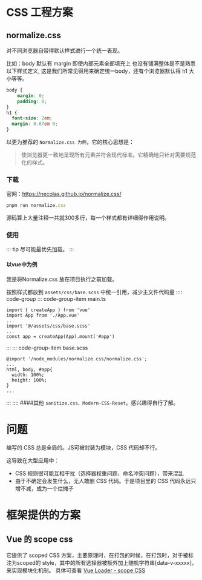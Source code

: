# CSS 工程方案


## normalize.css
对不同浏览器自带得默认样式进行一个统一表现。

比如：body 默认有 margin 即使内部元素全部填充上 也没有铺满整体是不是熟悉以下样式定义, 这是我们所常见得用来确定统一body，还有个浏览器默认得 h1 大小等等。

```css
body {
    margin: 0;
    padding: 0;
}
h1 {
  font-size: 2em;
  margin: 0.67em 0;
}
```

以更为推荐的 `Normalize.css 为例`，它的核心思想是：

> 使浏览器更一致地呈现所有元素并符合现代标准。它精确地只针对需要规范化的样式。

### 下载
官网：https://necolas.github.io/normalize.css/
```js
pnpm run normalize.css
```

源码算上大量注释一共就300多行，每一个样式都有详细得作用说明。

### 使用
::: tip
尽可能最优先加载。
:::
#### 以vue中为例
我是将Normalize.css 放在项目执行之前加载。

按照样式都放到 `assets/css/base.scss` 中统一引用，减少主文件代码量
:::: code-group
::: code-group-item main.ts
```ts{4}
import { createApp } from 'vue'
import App from './App.vue'
...
import '@/assets/css/base.scss'
...
const app = createApp(App).mount('#app')
```
:::
::: code-group-item base.scss
```ts{1}
@import '/node_modules/normalize.css/normalize.css';
...
html, body, #app{
  width: 100%;
  height: 100%;
}
...
```
:::
::::
####其他
`sanitize.css、Modern-CSS-Reset`。感兴趣得自行了解。

# 问题
编写的 CSS 总是全局的。JS可被封装为模块，CSS 代码却不行。

这导致在大型应用中：
- CSS 规则很可能互相干扰（选择器权重问题、命名冲突问题），带来混乱
- 由于不确定会发生什么，无人敢删 CSS 代码。于是项目里的 CSS 代码永远只增不减，成为一个烂摊子

# 框架提供的方案

## Vue 的 scope css
它提供了  scoped CSS 方案，主要原理时，在打包的时候，在打包时，对于被标注为scoped的 style，其中的所有选择器被额外加上随机字符串[data-v-xxxxx]，来实现模块化机制。
具体可查看 [Vue Loader - scope CSS](https://vue-loader.vuejs.org/guide/scoped-css.html#mixing-local-and-global-styles)

